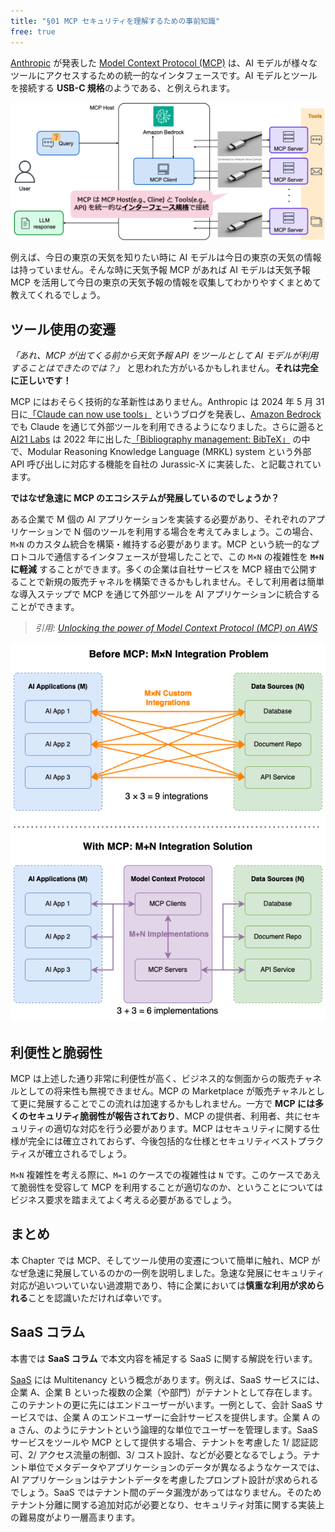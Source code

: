 ```yaml
---
title: "§01 MCP セキュリティを理解するための事前知識"
free: true
---
```



[Anthropic](https://www.anthropic.com/) が発表した [Model Context Protocol (MCP)](https://modelcontextprotocol.io/) は、AI モデルが様々なツールにアクセスするための統一的なインタフェースです。AI モデルとツールを接続する **USB-C 規格**のようである、と例えられます。

![](/images/books/security-of-the-mcp/fig_c01_s01_01.png)

例えば、今日の東京の天気を知りたい時に AI モデルは今日の東京の天気の情報は持っていません。そんな時に天気予報 MCP があれば AI モデルは天気予報 MCP を活用して今日の東京の天気予報の情報を収集してわかりやすくまとめて教えてくれるでしょう。

## ツール使用の変遷

_「あれ、MCP が出てくる前から天気予報 API をツールとして AI モデルが利用することはできたのでは？」_ と思われた方がいるかもしれません。**それは完全に正しいです！**

MCP にはおそらく技術的な革新性はありません。Anthropic は 2024 年 5 月 31 日に[「Claude can now use tools」](https://www.anthropic.com/news/tool-use-ga) というブログを発表し、[Amazon Bedrock](https://aws.amazon.com/jp/bedrock/) でも Claude を通じて外部ツールを利用できるようになりました。さらに遡ると [AI21 Labs](https://www.ai21.com/) は 2022 年に出した[「Bibliography management: BibTeX」](https://arxiv.org/abs/2205.00445) の中で、Modular Reasoning Knowledge Language (MRKL) system という外部 API 呼び出しに対応する機能を自社の Jurassic-X に実装した、と記載されています。

**ではなぜ急速に MCP のエコシステムが発展しているのでしょうか？**

ある企業で M 個の AI アプリケーションを実装する必要があり、それぞれのアプリケーションで N 個のツールを利用する場合を考えてみましょう。この場合、`M×N` のカスタム統合を構築・維持する必要があります。MCP という統一的なプロトコルで通信するインタフェースが登場したことで、この `M×N` の複雑性を **`M+N` に軽減** することができます。多くの企業は自社サービスを MCP 経由で公開することで新規の販売チャネルを構築できるかもしれません。そして利用者は簡単な導入ステップで MCP を通じて外部ツールを AI アプリケーションに統合することができます。

> _引用: [Unlocking the power of Model Context Protocol (MCP) on AWS](https://aws.amazon.com/jp/blogs/machine-learning/unlocking-the-power-of-model-context-protocol-mcp-on-aws/)_

![](/images/books/security-of-the-mcp/fig_c01_s01_02.png)

## 利便性と脆弱性

MCP は上述した通り非常に利便性が高く、ビジネス的な側面からの販売チャネルとしての将来性も無視できません。MCP の Marketplace が販売チャネルとして更に発展することでこの流れは加速するかもしれません。一方で **MCP には多くのセキュリティ脆弱性が報告されており**、MCP の提供者、利用者、共にセキュリティの適切な対応を行う必要があります。MCP はセキュリティに関する仕様が完全には確立されておらず、今後包括的な仕様とセキュリティベストプラクティスが確立されるでしょう。

`M×N` 複雑性を考える際に、`M=1` のケースでの複雑性は `N` です。このケースであえて脆弱性を受容して MCP を利用することが適切なのか、ということについてはビジネス要求を踏まえてよく考える必要があるでしょう。

## まとめ

本 Chapter では MCP、そしてツール使用の変遷について簡単に触れ、MCP がなぜ急速に発展しているのかの一例を説明しました。急速な発展にセキュリティ対応が追いついていない過渡期であり、特に企業においては**慎重な利用が求められる**ことを認識いただければ幸いです。


## SaaS コラム

本書では **SaaS コラム** で本文内容を補足する SaaS に関する解説を行います。

[SaaS](https://ja.wikipedia.org/wiki/Software_as_a_Service) には Multitenancy という概念があります。例えば、SaaS サービスには、企業 A、企業 B といった複数の企業（や部門）がテナントとして存在します。このテナントの更に先にはエンドユーザーがいます。一例として、会計 SaaS サービスでは、企業 A のエンドユーザーに会計サービスを提供します。企業 A の a さん、のようにテナントという論理的な単位でユーザーを管理します。SaaS サービスをツールや MCP として提供する場合、テナントを考慮した 1/ 認証認可、2/ アクセス流量の制御、3/ コスト設計、などが必要となるでしょう。テナント単位でメタデータやアプリケーションのデータが異なるようなケースでは、AI アプリケーションはテナントデータを考慮したプロンプト設計が求められるでしょう。SaaS ではテナント間のデータ漏洩があってはなりません。そのため テナント分離に関する追加対応が必要となり、セキュリティ対策に関する実装上の難易度がより一層高まります。


